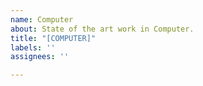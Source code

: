 ```yaml
---
name: Computer
about: State of the art work in Computer.
title: "[COMPUTER]"
labels: ''
assignees: ''

---
```



